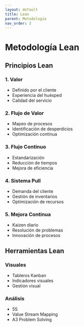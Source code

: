 ```yaml
---
layout: default
title: Lean
parent: Metodología
nav_order: 3
---
```


# Metodología Lean

## Principios Lean

### 1. Valor
- Definido por el cliente
- Experiencia del huésped
- Calidad del servicio

### 2. Flujo de Valor
- Mapeo de procesos
- Identificación de desperdicios
- Optimización continua

### 3. Flujo Continuo
- Estandarización
- Reducción de tiempos
- Mejora de eficiencia

### 4. Sistema Pull
- Demanda del cliente
- Gestión de inventarios
- Optimización de recursos

### 5. Mejora Continua
- Kaizen diario
- Resolución de problemas
- Innovación de procesos

## Herramientas Lean

### Visuales
- Tableros Kanban
- Indicadores visuales
- Gestión visual

### Análisis
- 5S
- Value Stream Mapping
- A3 Problem Solving